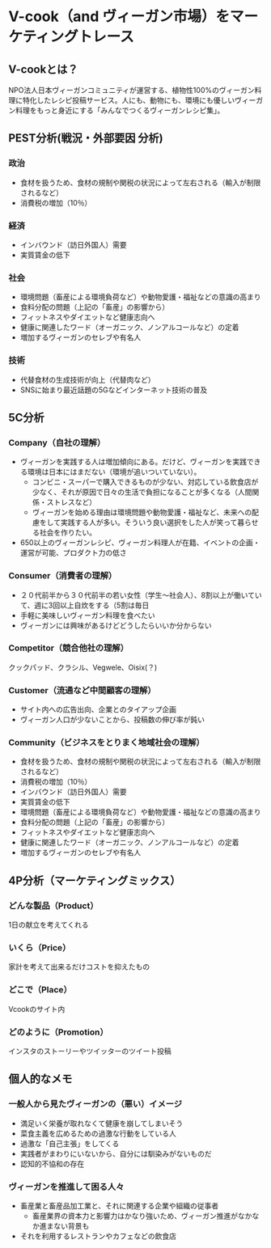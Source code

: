 # V-cook（and ヴィーガン市場）をマーケティングトレース

## V-cookとは？

NPO法人日本ヴィーガンコミュニティが運営する、植物性100%のヴィーガン料理に特化したレシピ投稿サービス。人にも、動物にも、環境にも優しいヴィーガン料理をもっと身近にする「みんなでつくるヴィーガンレシピ集」。

## PEST分析(戦況・外部要因 分析)

### 政治

- 食材を扱うため、食材の規制や関税の状況によって左右される（輸入が制限されるなど）
- 消費税の増加（10％）

### 経済

- インバウンド（訪日外国人）需要
- 実質賃金の低下

### 社会

- 環境問題（畜産による環境負荷など）や動物愛護・福祉などの意識の高まり
- 食料分配の問題（上記の「畜産」の影響から）
- フィットネスやダイエットなど健康志向へ
- 健康に関連したワード（オーガニック、ノンアルコールなど）の定着
- 増加するヴィーガンのセレブや有名人

### 技術

- 代替食材の生成技術が向上（代替肉など）
- SNSに始まり最近話題の5Gなどインターネット技術の普及

## 5C分析

### Company（自社の理解）

- ヴィーガンを実践する人は増加傾向にある。だけど、ヴィーガンを実践できる環境は日本にはまだない（環境が追いついていない）。
    - コンビニ・スーパーで購入できるものが少ない、対応している飲食店が少なく、それが原因で日々の生活で負担になることが多くなる（人間関係・ストレスなど）
    - ヴィーガンを始める理由は環境問題や動物愛護・福祉など、未来への配慮をして実践する人が多い。そういう良い選択をした人が笑って暮らせる社会を作りたい。
- 650以上のヴィーガンレシピ、ヴィーガン料理人が在籍、イベントの企画・運営が可能、プロダクト力の低さ

### Consumer（消費者の理解）

- ２０代前半から３０代前半の若い女性（学生〜社会人）、8割以上が働いていて、週に3回以上自炊をする（5割は毎日
- 手軽に美味しいヴィーガン料理を食べたい
- ヴィーガンには興味があるけどどうしたらいいか分からない

### Competitor（競合他社の理解）

クックパッド、クラシル、Vegwele、Oisix(？)

### Customer（流通など中間顧客の理解）

- サイト内への広告出向、企業とのタイアップ企画
- ヴィーガン人口が少ないことから、投稿数の伸び率が鈍い

### Community（ビジネスをとりまく地域社会の理解）

- 食材を扱うため、食材の規制や関税の状況によって左右される（輸入が制限されるなど）
- 消費税の増加（10％）
- インバウンド（訪日外国人）需要
- 実質賃金の低下
- 環境問題（畜産による環境負荷など）や動物愛護・福祉などの意識の高まり
- 食料分配の問題（上記の「畜産」の影響から）
- フィットネスやダイエットなど健康志向へ
- 健康に関連したワード（オーガニック、ノンアルコールなど）の定着
- 増加するヴィーガンのセレブや有名人

## 4P分析（マーケティングミックス）

### どんな製品（Product）

1日の献立を考えてくれる

### いくら（Price）

家計を考えて出来るだけコストを抑えたもの

### どこで（Place）

Vcookのサイト内

### どのように（Promotion）

インスタのストーリーやツイッターのツイート投稿

## 個人的なメモ

### 一般人から見たヴィーガンの（悪い）イメージ

- 満足いく栄養が取れなくて健康を崩してしまいそう
- 菜食主義を広めるための過激な行動をしている人
- 過激な「自己主張」をしてくる
- 実践者がまわりにいないから、自分には馴染みがないものだ
- 認知的不協和の存在

### ヴィーガンを推進して困る人々

- 畜産業と畜産品加工業と、それに関連する企業や組織の従事者
    -  畜産業界の資本力と影響力はかなり強いため、ヴィーガン推進がなかなか進まない背景も
- それを利用するレストランやカフェなどの飲食店